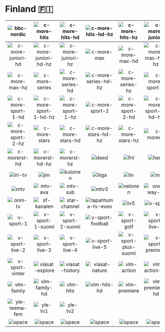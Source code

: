 # Finland 🇫🇮

| ![bbc-nordic] | ![c-more-hits] | ![c-more-hits-hd] | ![c-more-hits-hd-hz] | ![c-more-hits-hz] | ![c-more-juniori] |
|:---:|:---:|:---:|:---:|:---:|:---:|
| ![c-more-juniori-hd] | ![c-more-juniori-hd-hz] | ![c-more-juniori-hz] | ![c-more-max] | ![c-more-max-hd] | ![c-more-max-hd-hz] |
| ![c-more-max-hz] | ![c-more-series] | ![c-more-series-hd] | ![c-more-series-hd-hz] | ![c-more-series-hz] | ![c-more-sport-1] |
| ![c-more-sport-1-hd] | ![c-more-sport-1-hd-hz] | ![c-more-sport-1-hz] | ![c-more-sport-2] | ![c-more-sport-2-hd] | ![c-more-sport-2-hd-hz] |
| ![c-more-sport-2-hz] | ![c-more-stars] | ![c-more-stars-hd] | ![c-more-stars-hd-hz] | ![c-more-stars-hz] | ![c-morerst] |
| ![c-morerst-hd] | ![c-morerst-hd-hz] | ![c-morerst-hz] | ![deed] | ![frii] | ![hero] |
| ![irr-tv] | ![jim] | ![kutonen] | ![liiga] | ![liv] | ![mt] |
| ![mtv] | ![mtv-ava] | ![mtv-sub] | ![mtv3] | ![nelonen] | ![one-way-tv] |
| ![onni-tv] | ![sf-kanalen] | ![star-channel] | ![tapahtuma-tv-eveo] | ![tv5] | ![v-sport] |
| ![v-sport-1] | ![v-sport-1-suomi] | ![v-sport-2-suomi] | ![v-sport-football] | ![v-sport-golf] | ![v-sport-live-1] |
| ![v-sport-live-2] | ![v-sport-live-3] | ![v-sport-live-4] | ![v-sport-live-5] | ![v-sport-plus-suomi] | ![v-sport-premium] |
| ![v-sport-vinter] | ![viasat-explore] | ![viasat-history] | ![viasat-nature] | ![vlm-action] | ![vlm-action-hd] |
| ![vlm-family] | ![vlm-family-hd] | ![vlm-hits] | ![vlm-hits-hd] | ![vlm-premiere] | ![vlm-premiere-hd] |
| ![yle-teema-fem] | ![yle-tv1] | ![yle-tv2] |  |  |  |
| ![space] | ![space] | ![space] | ![space] | ![space] | ![space] |

[bbc-nordic]:finland/bbc-nordic-fi.png
[c-more-hits]:finland/c-more-hits-fi.png
[c-more-hits-hd]:finland/c-more-hits-hd-fi.png
[c-more-hits-hd-hz]:finland/c-more-hits-hd-hz-fi.png
[c-more-hits-hz]:finland/c-more-hits-hz-fi.png
[c-more-juniori]:finland/c-more-juniori-fi.png
[c-more-juniori-hd]:finland/c-more-juniori-hd-fi.png
[c-more-juniori-hd-hz]:finland/c-more-juniori-hd-hz-fi.png
[c-more-juniori-hz]:finland/c-more-juniori-hz-fi.png
[c-more-max]:finland/c-more-max-fi.png
[c-more-max-hd]:finland/c-more-max-hd-fi.png
[c-more-max-hd-hz]:finland/c-more-max-hd-hz-fi.png
[c-more-max-hz]:finland/c-more-max-hz-fi.png
[c-more-series]:finland/c-more-series-fi.png
[c-more-series-hd]:finland/c-more-series-hd-fi.png
[c-more-series-hd-hz]:finland/c-more-series-hd-hz-fi.png
[c-more-series-hz]:finland/c-more-series-hz-fi.png
[c-more-sport-1]:finland/c-more-sport-1-fi.png
[c-more-sport-1-hd]:finland/c-more-sport-1-hd-fi.png
[c-more-sport-1-hd-hz]:finland/c-more-sport-1-hd-hz-fi.png
[c-more-sport-1-hz]:finland/c-more-sport-1-hz-fi.png
[c-more-sport-2]:finland/c-more-sport-2-fi.png
[c-more-sport-2-hd]:finland/c-more-sport-2-hd-fi.png
[c-more-sport-2-hd-hz]:finland/c-more-sport-2-hd-hz-fi.png
[c-more-sport-2-hz]:finland/c-more-sport-2-hz-fi.png
[c-more-stars]:finland/c-more-stars-fi.png
[c-more-stars-hd]:finland/c-more-stars-hd-fi.png
[c-more-stars-hd-hz]:finland/c-more-stars-hd-hz-fi.png
[c-more-stars-hz]:finland/c-more-stars-hz-fi.png
[c-morerst]:finland/c-more-first-fi.png
[c-morerst-hd]:finland/c-more-first-hd-fi.png
[c-morerst-hd-hz]:finland/c-more-first-hd-hz-fi.png
[c-morerst-hz]:finland/c-more-first-hz-fi.png
[deed]:finland/deed-fi.png
[frii]:finland/frii-fi.png
[hero]:finland/hero-fi.png
[irr-tv]:finland/irr-tv-fi.png
[jim]:finland/jim-fi.png
[kutonen]:finland/kutonen-fi.png
[liiga]:finland/liiga-fi.png
[liv]:finland/liv-fi.png
[mt]:finland/mt-fi.png
[mtv]:finland/mtv-fi.png
[mtv-ava]:finland/mtv-ava-fi.png
[mtv-sub]:finland/mtv-sub-fi.png
[mtv3]:finland/mtv3-fi.png
[nelonen]:finland/nelonen-fi.png
[one-way-tv]:finland/one-way-tv-fi.png
[onni-tv]:finland/onni-tv-fi.png
[sf-kanalen]:finland/sf-kanalen-fi.png
[star-channel]:finland/star-channel-fi.png
[tapahtuma-tv-eveo]:finland/tapahtuma-tv-eveo-fi.png
[tv5]:finland/tv5-fi.png
[v-sport]:finland/v-sport-fi.png
[v-sport-1]:finland/v-sport-1-fi.png
[v-sport-1-suomi]:finland/v-sport-1-suomi-fi.png
[v-sport-2-suomi]:finland/v-sport-2-suomi-fi.png
[v-sport-football]:finland/v-sport-football-fi.png
[v-sport-golf]:finland/v-sport-golf-fi.png
[v-sport-live-1]:finland/v-sport-live-1-fi.png
[v-sport-live-2]:finland/v-sport-live-2-fi.png
[v-sport-live-3]:finland/v-sport-live-3-fi.png
[v-sport-live-4]:finland/v-sport-live-4-fi.png
[v-sport-live-5]:finland/v-sport-live-5-fi.png
[v-sport-plus-suomi]:finland/v-sport-plus-suomi-fi.png
[v-sport-premium]:finland/v-sport-premium-fi.png
[v-sport-vinter]:finland/v-sport-vinter-fi.png
[viasat-explore]:finland/viasat-explore-fi.png
[viasat-history]:finland/viasat-history-fi.png
[viasat-nature]:finland/viasat-nature-fi.png
[vlm-action]:finland/v-film-action-fi.png
[vlm-action-hd]:finland/v-film-action-hd-fi.png
[vlm-family]:finland/v-film-family-fi.png
[vlm-family-hd]:finland/v-film-family-hd-fi.png
[vlm-hits]:finland/v-film-hits-fi.png
[vlm-hits-hd]:finland/v-film-hits-hd-fi.png
[vlm-premiere]:finland/v-film-premiere-fi.png
[vlm-premiere-hd]:finland/v-film-premiere-hd-fi.png
[yle-teema-fem]:finland/yle-teema-fem-fi.png
[yle-tv1]:finland/yle-tv1-fi.png
[yle-tv2]:finland/yle-tv2-fi.png

[Space]:../../misc/space-1500.png "Space"
